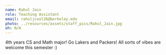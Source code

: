 ```yaml
---
name: Rahul Jain
role: Teaching Assistant
email: rahuljcool26@berkeley.edu
photo: ../resources/assets/staff_pics/Rahul_Jain.jpg
oh: N/A
---
```


4th years CS and Math major! Go Lakers and Packers! All sorts of vibes are welcome this semester :)
